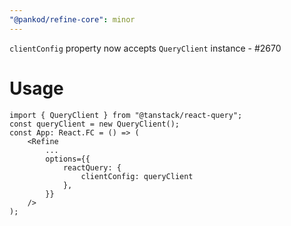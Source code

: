 ```yaml
---
"@pankod/refine-core": minor
---
```


`clientConfig` property now accepts `QueryClient` instance - #2670

# Usage

```tsx
import { QueryClient } from "@tanstack/react-query";
const queryClient = new QueryClient();
const App: React.FC = () => (
    <Refine
        ...
        options={{
            reactQuery: {
                clientConfig: queryClient
            },
        }}
    />
);
```
